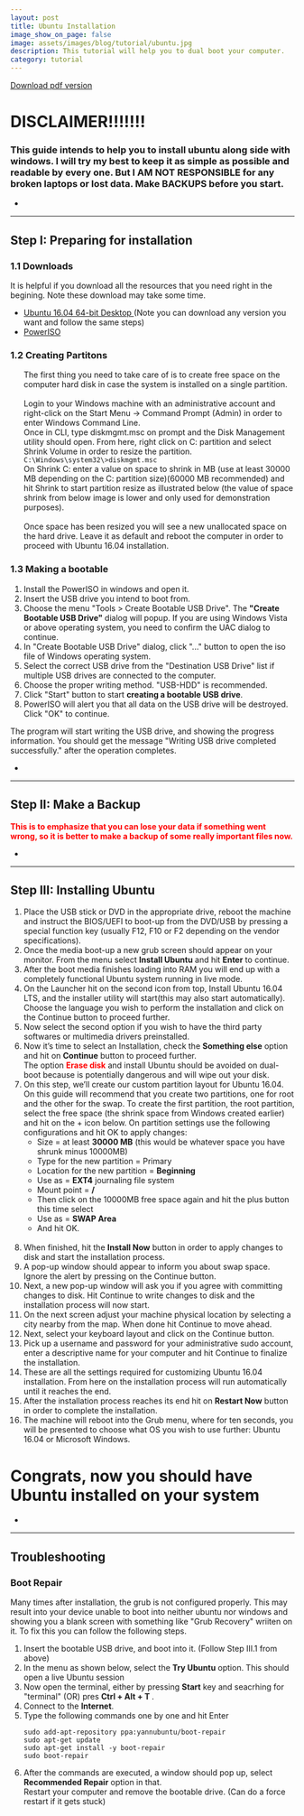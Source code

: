 ```yaml
---
layout: post
title: Ubuntu Installation
image_show_on_page: false
image: assets/images/blog/tutorial/ubuntu.jpg
description: This tutorial will help you to dual boot your computer.
category: tutorial
---
```

<a target="blank" href="{{ site.url }}/assets/files/blog/tutorials/ubuntu_installation.pdf" class="button special">Download pdf version</a>
# DISCLAIMER!!!!!!!
###  This guide intends to help you to install ubuntu along side with windows.  I will try my best to keep it as simple as possible and readable by every one.  But I AM NOT RESPONSIBLE for any broken laptops or lost data. Make BACKUPS before you start.

<!-- Divider -->
<ul class="alt">
<li></li>
</ul>
<hr class="major" />

## Step I: Preparing for installation

### 1.1 Downloads

  It is helpful if you download all the resources that you need right in the begining. Note these download may take some time.

  <ul>
  <li><a href="http://releases.ubuntu.com/16.04/ubuntu-16.04.6-desktop-amd64.iso"> Ubuntu 16.04 64-bit Desktop </a> (Note you can download any version you want and follow the same steps)</li>
  <li><a href="http://www.poweriso.com/download.htm">PowerISO</a></li>
  </ul>

### 1.2 Creating Partitons

<ul style="list-style-type:none;">
  <li>
  <div class="box alt">
    <div class="row 50% uniform">
      <div class="6u">
        <span class="image left_sq"><img src="/assets/images/blog/tutorial/ubuntu/step1_2_1.jpg" alt="" /></span>
      </div>
      The first thing you need to take care of is to create free space on the computer hard disk in case the system is installed on a single partition.
      <br/><br/>
      Login to your Windows machine with an administrative account and right-click on the Start Menu -> Command Prompt (Admin) in order to enter Windows Command Line.
    </div>
  </div>
  </li>

  <li>
  <div class="box alt">
    <div class="row 50% uniform">
      <div class="6u">
        Once in CLI, type diskmgmt.msc on prompt and the Disk Management utility should open. From here, right click on C: partition and select Shrink Volume in order to resize the partition.
        <br/>
        <code>C:\Windows\system32\>diskmgmt.msc </code>
      </div>
      <div class="6u$">
        <span class="image right_sq"><img src="/assets/images/blog/tutorial/ubuntu/step1_2_2.jpg" alt="" /></span>
      </div>
    </div>
  </div>
  </li>

  <li>
  <div class="box alt">
    <div class="row 50% uniform">
      <div class="6u">
        <span class="image left_sq"><img src="/assets/images/blog/tutorial/ubuntu/step1_2_3.jpg" alt="" /></span>
      </div>
      On Shrink C: enter a value on space to shrink in MB (use at least 30000 MB depending on the C: partition size)(60000 MB recommended) and hit Shrink to start partition resize as illustrated below (the value of space shrink from below image is lower and only used for demonstration purposes).
      <br/><br/>
      Once space has been resized you will see a new unallocated space on the hard drive. Leave it as default and reboot the computer in order to proceed with Ubuntu 16.04 installation.
    </div>
  </div>
  </li>
</ul>

### 1.3 Making a bootable

<ol>
  <li>Install the PowerISO in windows and open it.</li>
  <li>Insert the USB drive you intend to boot from.</li>
  <li>Choose the menu "Tools > Create Bootable USB Drive". The <b>"Create Bootable USB Drive"</b> dialog will popup. If you are using Windows Vista or above operating system, you need to confirm the UAC dialog to continue.</li>
  <span class="image fit"><img src="/assets/images/blog/tutorial/ubuntu/step1_3_1.jpg" alt="" /></span>
  <li>In "Create Bootable USB Drive" dialog, click "..." button to open the iso file of Windows operating system.</li>
  <li>Select the correct USB drive from the "Destination USB Drive" list if multiple USB drives are connected to the computer.</li>
  <li>Choose the proper writing method. "USB-HDD" is recommended.</li>
  <li>Click "Start" button to start <b>creating a bootable USB drive</b>.</li>
  <span class="image fit"><img src="/assets/images/blog/tutorial/ubuntu/step1_3_2.jpg" alt="" /></span>
  <li>PowerISO will alert you that all data on the USB drive will be destroyed. Click "OK" to continue.</li>
</ol>

The program will start writing the USB drive, and showing the progress information. You should get the message "Writing USB drive completed successfully." after the operation completes.
<span class="image fit"><img src="/assets/images/blog/tutorial/ubuntu/step1_3_3.jpg" alt="" /></span>


<!-- Divider -->
<ul class="alt">
<li></li>
</ul>
<hr class="major" />

## Step II: Make a Backup

<strong> <font color="red">This is to emphasize that you can lose your data if something went wrong, so it is better to make a backup of some really important files now. </font></strong>

<!-- Divider -->
<ul class="alt">
<li></li>
</ul>
<hr class="major" />

## Step III: Installing Ubuntu

<ol>
  <li>Place the USB stick or DVD in the appropriate drive, reboot the machine and instruct the BIOS/UEFI to boot-up from the DVD/USB by pressing a special function key (usually F12, F10 or F2 depending on the vendor specifications).</li>

  <li>Once the media boot-up a new grub screen should appear on your monitor. From the menu select <b>Install Ubuntu</b> and hit <b>Enter</b> to continue.</li>
  <span class="image fit"><img src="/assets/images/blog/tutorial/ubuntu/step3_1.jpg" alt="" /></span>

  <li>After the boot media finishes loading into RAM you will end up with a completely functional Ubuntu system running in live mode.</li>

  <li>On the Launcher hit on the second icon from top, Install Ubuntu 16.04 LTS, and the installer utility will start(this may also start automatically). Choose the language you wish to perform the installation and click on the Continue button to proceed further.</li>
  <span class="image fit"><img src="/assets/images/blog/tutorial/ubuntu/step3_2.jpg" alt="" /></span>

  <li>Now select the second option if you wish to have the third party softwares or multimedia drivers preinstalled.</li>
  <span class="image fit"><img src="/assets/images/blog/tutorial/ubuntu/step3_3.jpg" alt="" /></span>

  <li>Now it’s time to select an Installation, check the <b>Something else</b> option and hit on <b>Continue</b> button to proceed further.<br/>
  The option <b><font color="red">Erase disk</font></b> and install Ubuntu should be avoided on dual-boot because is potentially dangerous and will wipe out your disk.</li>
  <span class="image fit"><img src="/assets/images/blog/tutorial/ubuntu/step3_4.jpg" alt="" /></span>

  <li>
  On this step, we’ll create our custom partition layout for Ubuntu 16.04. On this guide will recommend that you create two partitions, one for root and the other for the swap. To create the first partition, the root partition, select the free space (the shrink space from Windows created earlier) and hit on the + icon below. On partition settings use the following configurations and hit OK to apply changes:
  <ul>
    <li>Size = at least <b>30000 MB</b> (this would be whatever space you have shrunk minus 10000MB)</li>
    <li>Type for the new partition = </b>Primary</b></li>
    <li>Location for the new partition = <b>Beginning</b></li>
    <li>Use as = <b>EXT4</b> journaling file system</li>
    <li>Mount point = <b>/</b></li>
    <li>Then click on the 10000MB free space again and hit the plus button this time select</li>
    <li>Use as = <b>SWAP Area</b></li>
    <li>And hit OK.</li>
  </ul>
  </li>
  <span class="image fit"><img src="/assets/images/blog/tutorial/ubuntu/step3_5_1.jpg" alt="" /></span>
  <span class="image fit"><img src="/assets/images/blog/tutorial/ubuntu/step3_5_2.jpg" alt="" /></span>

  <li>When finished, hit the <b>Install Now</b> button in order to apply changes to disk and start the installation process.</li>

  <li>A pop-up window should appear to inform you about swap space. Ignore the alert by pressing on the Continue button.</li>

  <li>Next, a new pop-up window will ask you if you agree with committing changes to disk. Hit Continue to write changes to disk and the installation process will now start.</li>

  <li>On the next screen adjust your machine physical location by selecting a city nearby from the map. When done hit Continue to move ahead.</li>

  <li>Next, select your keyboard layout and click on the Continue button.</li>

  <li>Pick up a username and password for your administrative sudo account, enter a descriptive name for your computer and hit Continue to finalize the installation.</li>

  <li>These are all the settings required for customizing Ubuntu 16.04 installation. From here on the installation process will run automatically until it reaches the end.</li>
  <span class="image fit"><img src="/assets/images/blog/tutorial/ubuntu/step3_6.jpg" alt="" /></span>

  <li>After the installation process reaches its end hit on <b>Restart Now</b> button in order to complete the installation.</li>

  <li>The machine will reboot into the Grub menu, where for ten seconds, you will be presented to choose what OS you wish to use further: Ubuntu 16.04 or Microsoft Windows.</li>
  <span class="image fit"><img src="/assets/images/blog/tutorial/ubuntu/step3_7.jpg" alt="" /></span>
</ol>

# Congrats, now you should have Ubuntu installed on your system

<!-- Divider -->
<ul class="alt">
<li></li>
</ul>
<hr class="major" />

## Troubleshooting

### Boot Repair <a name="boot-repair"></a><a href="#boot-repair"><i class="fa fa-link" aria-hidden="true"></i></a>

  Many times after installation, the grub is not configured properly. This may result into your device unable to boot into neither ubuntu nor windows and showing you a blank screen with something like "Grub Recovery" wriiten on it. To fix this you can follow the following steps.

  <ol>
  <li> Insert the bootable USB drive, and boot into it. (Follow Step III.1 from above)</li>

  <li> In the menu as shown below, select the <b>Try Ubuntu</b> option. This should open a live Ubuntu session</li>
  <span class="image fit"><img src="/assets/images/blog/tutorial/ubuntu/step3_1.jpg" alt="" /></span>

  <li>Now open the terminal, either by pressing <b>Start</b> key and seacrhing for "terminal" (OR) pres <b>Ctrl + Alt + T </b>. </li>

  <li> Connect to the <b>Internet</b>.

  <li>Type the following commands one by one and hit Enter
  <pre><code>sudo add-apt-repository ppa:yannubuntu/boot-repair
sudo apt-get update
sudo apt-get install -y boot-repair
sudo boot-repair</code></pre>
  </li>

  <li>After the commands are executed, a window should pop up, select <b>Recommended Repair</b> option in that.
  <span class="image fit"><img src="/assets/images/blog/tutorial/ubuntu/trouble1.png" alt="" /></span>
  </li>

  </li> Restart your computer and remove the bootable drive. (Can do a force restart if it gets stuck)</li>
  </ol>
